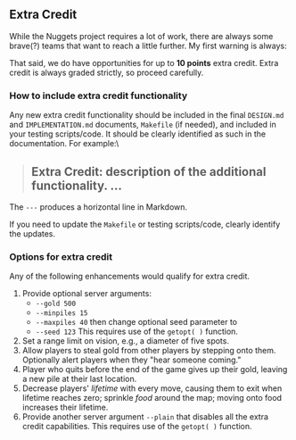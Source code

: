 ## Extra Credit 

While the Nuggets project requires a lot of work, there are always some brave(?) teams that want to reach a little further. My first warning is always:


That said, we do have opportunities for up to **10 points** extra credit.  Extra credit is always graded strictly, so proceed carefully.

### How to include extra credit functionality 

Any new extra credit functionality should be included in the final `DESIGN.md` and `IMPLEMENTATION.md` documents, `Makefile` (if needed), and included in your testing scripts/code. It should be clearly identified as such in the documentation. For example:\

> **Extra Credit:**
> description of the additional functionality.
> ...
> ---

The `---` produces a horizontal line in Markdown.

If you need to update the `Makefile` or testing scripts/code, clearly identify the updates.

### Options for extra credit

Any of the following enhancements would qualify for extra credit.

1. Provide optional server arguments: 
	* `--gold 500`
	* `--minpiles 15`‌
	* `--maxpiles 40`
	then change optional seed parameter to 
	* `--seed 123`
This requires use of the `getopt( )` function.
2. Set a range limit on vision, e.g., a diameter of five spots.
2. Allow players to steal gold from other players by stepping onto them.  Optionally alert players when they "hear someone coming."
3. Player who quits before the end of the game gives up their gold, leaving a new pile at their last location.
4. Decrease players' *lifetime* with every move, causing them to exit when lifetime reaches zero; sprinkle *food* around the map; moving onto food increases their lifetime.
6. Provide another server argument `--plain` that disables all the extra credit capabilities. This requires use of the `getopt( )` function.
 





